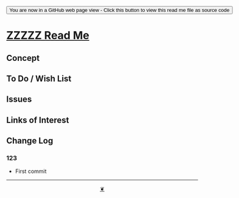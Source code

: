 <span style=display:none; >[You are now in a GitHub source code view - click this link to view Read Me file as a web page]( https://theo-armour.github.io/2020/xxxxx/readme.html  "View file as a web page." ) </span>

<div><input type=button onclick=window.top.location.href="https://github.com/theo-armour/2020/tree/master/xxxxx/";
value='You are now in a GitHub web page view - Click this button to view this read me file as source code' ></div>


# [ZZZZZ Read Me]( https://theo-armour.github.io/2020/xxxxx/readme.html )

<!--@@@
<div class=iframe-resize ><iframe src=https://theo-armour.github.io/2020/ xxxxx/ height=100% width=100% ></iframe></div>
_ZZZZZ in a resizable window. One finger to rotate. Two to zoom._

### Full Screen: [ZZZZZ]( https://theo-armour.github.io/2020/xxxxx/ )
@@@-->


## Concept


## To Do / Wish List


## Issues


## Links of Interest


## Change Log


### 123

* First commit


***

<center title="Hello! Click me to go up to the top" ><a class=aDingbat href=javascript:window.scrollTo(0,0);> ❦ </a></center>
